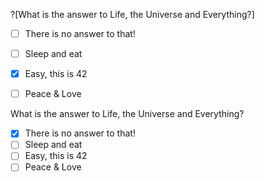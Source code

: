 ?[What is the answer to Life, the Universe and Everything?]
-[ ] There is no answer to that!
-[ ] Sleep and eat
-[x] Easy, this is 42
-[ ] Peace & Love


What is the answer to Life, the Universe and Everything?
-[x] There is no answer to that!
-[ ] Sleep and eat
-[ ] Easy, this is 42
-[ ] Peace & Love
